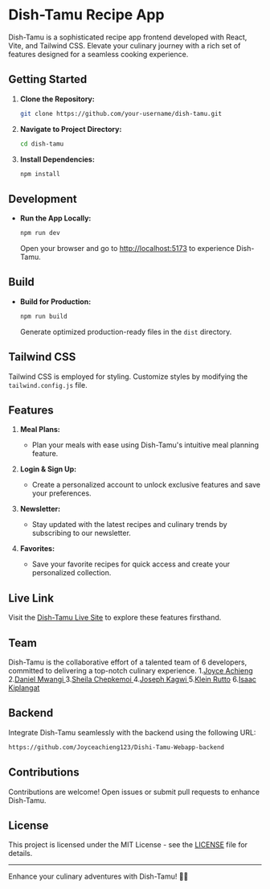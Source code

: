 # Dish-Tamu Recipe App

Dish-Tamu is a sophisticated recipe app frontend developed with React, Vite, and Tailwind CSS. Elevate your culinary journey with a rich set of features designed for a seamless cooking experience.

## Getting Started

1. **Clone the Repository:**
   ```bash
   git clone https://github.com/your-username/dish-tamu.git
   ```

2. **Navigate to Project Directory:**
   ```bash
   cd dish-tamu
   ```

3. **Install Dependencies:**
   ```bash
   npm install
   ```

## Development

- **Run the App Locally:**
  ```bash
  npm run dev
  ```
  Open your browser and go to [http://localhost:5173](http://localhost:5173) to experience Dish-Tamu.

## Build

- **Build for Production:**
  ```bash
  npm run build
  ```
  Generate optimized production-ready files in the `dist` directory.

## Tailwind CSS

Tailwind CSS is employed for styling. Customize styles by modifying the `tailwind.config.js` file.

## Features

1. **Meal Plans:**
   - Plan your meals with ease using Dish-Tamu's intuitive meal planning feature.

2. **Login & Sign Up:**
   - Create a personalized account to unlock exclusive features and save your preferences.

3. **Newsletter:**
   - Stay updated with the latest recipes and culinary trends by subscribing to our newsletter.

4. **Favorites:**
   - Save your favorite recipes for quick access and create your personalized collection.

## Live Link

Visit the [Dish-Tamu Live Site](https://your-dish-tamu-live-link.com) to explore these features firsthand.

## Team

Dish-Tamu is the collaborative effort of a talented team of 6 developers, committed to delivering a top-notch culinary experience.
1.[Joyce Achieng ]()
2.[Daniel Mwangi ]()
3.[Sheila Chepkemoi ]()
4.[Joseph Kagwi ]()
5.[Klein Rutto]()
6.[Isaac Kiplangat ](https://github.com/isaac-kiplangat )

## Backend

Integrate Dish-Tamu seamlessly with the backend using the following URL:
```bash
https://github.com/Joyceachieng123/Dishi-Tamu-Webapp-backend
```

## Contributions

Contributions are welcome! Open issues or submit pull requests to enhance Dish-Tamu.

## License

This project is licensed under the MIT License - see the [LICENSE](LICENSE) file for details.

---

Enhance your culinary adventures with Dish-Tamu! 🍲✨

